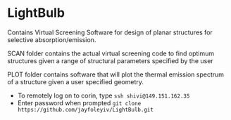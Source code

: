 # LightBulb
Contains Virtual Screening Software for design of planar structures for selective absorption/emission.

SCAN folder contains the actual virtual screening code to find optimum structures given a range of structural
parameters specified by the user

PLOT folder contains software that will plot the thermal emission spectrum of a structure given a user specified geometry.

- To remotely log on to corin, type
`ssh shivi@149.151.162.35`
- Enter password when prompted
`git clone https://github.com/jayfoleyiv/LightBulb.git`



